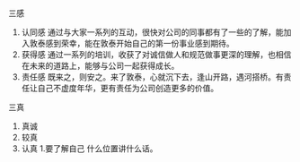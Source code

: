 三感
1. 认同感
   通过与大家一系列的互动，很快对公司的同事都有了一些的了解，能加入敦泰感到荣幸，能在敦泰开始自己的第一份事业感到期待。
2. 获得感 
   通过一系列的培训，收获了对诚信做人和规范做事更深的理解，也相信在未来的道路上，能够与公司一起获得成长。
3. 责任感
   既来之，则安之。来了敦泰，心就沉下去，逢山开路，遇河搭桥。有责任让自己不虚度年华，更有责任为公司创造更多的价值。
   
三真
1. 真诚
2. 较真
3. 认真
 1.要了解自己
    什么位置讲什么话。

